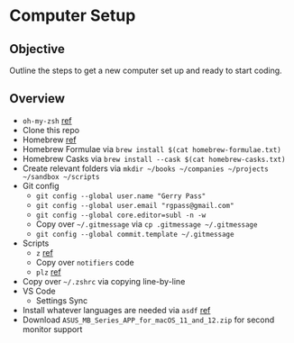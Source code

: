 # Computer Setup

## Objective

Outline the steps to get a new computer set up and ready to start coding.

## Overview

- `oh-my-zsh` [ref](https://ohmyz.sh/#install)
- Clone this repo
- Homebrew [ref](https://brew.sh/)
- Homebrew Formulae via `brew install $(cat homebrew-formulae.txt)`
- Homebrew Casks via `brew install --cask $(cat homebrew-casks.txt)`
- Create relevant folders via `mkdir ~/books ~/companies ~/projects ~/sandbox ~/scripts`
- Git config
  - `git config --global user.name "Gerry Pass"`
  - `git config --global user.email "rgpass@gmail.com"`
  - `git config --global core.editor=subl -n -w`
  - Copy over `~/.gitmessage` via `cp .gitmessage ~/.gitmessage`
  - `git config --global commit.template ~/.gitmessage`
- Scripts
  - `z` [ref](https://github.com/rupa/z)
  - Copy over `notifiers` code
  - `plz` [ref](https://github.com/rgpass/plz)
- Copy over `~/.zshrc` via copying line-by-line
- VS Code
  - Settings Sync
- Install whatever languages are needed via `asdf` [ref](https://asdf-vm.com/)
- Download `ASUS_MB_Series_APP_for_macOS_11_and_12.zip` for second monitor support
